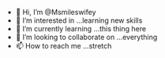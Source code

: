 - 👋 Hi, I’m @Msmileswifey
- 👀 I’m interested in ...learning new skills
- 🌱 I’m currently learning ...this thing here
- 💞️ I’m looking to collaborate on ...everything 
- 📫 How to reach me ...stretch 

<!---
Msmileswifey/Msmileswifey is a ✨ special ✨ repository because its `README.md` (this file) appears on your GitHub profile.
You can click the Preview link to take a look at your changes.
--->
